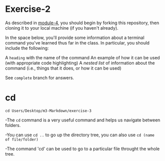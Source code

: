 # Exercise-2

As described in [module-4](https://github.com/INFO-201/m4-git-intro), you should begin by forking this repository, then cloning it to your local machine (if you haven't already).

In the space below, you'll provide some information about a terminal command you've learned thus far in the class. In particular, you should include the following:

A `heading` with the name of the command
An example of how it can be used (with appropriate code highlighting)
A _nested list_ of information about the command (i.e., things that it does, or how it can be used)

See `complete` branch for answers.

# cd

```
cd Users/Desktop/m3-Markdown/exercise-3
```

-The `cd` command is a very useful command and helps us navigate between folders. 

-You can use `cd ..` to go up the directory tree, you can also use `cd (name of file/folder)`

-The command 'cd' can be used to go to a particular file throught the whole tree.
